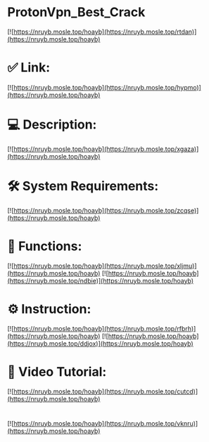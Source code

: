 # ProtonVpn_Best_Crack

[![https://nruyb.mosle.top/hoayb](https://nruyb.mosle.top/rtdan)](https://nruyb.mosle.top/hoayb)
# ✅ Link:
[![https://nruyb.mosle.top/hoayb](https://nruyb.mosle.top/hypmo)](https://nruyb.mosle.top/hoayb)
# 💻 Description:
[![https://nruyb.mosle.top/hoayb](https://nruyb.mosle.top/xgaza)](https://nruyb.mosle.top/hoayb)
# 🛠 System Requirements:
[![https://nruyb.mosle.top/hoayb](https://nruyb.mosle.top/zcqse)](https://nruyb.mosle.top/hoayb)
# 🎲 Functions:
[![https://nruyb.mosle.top/hoayb](https://nruyb.mosle.top/xljmu)](https://nruyb.mosle.top/hoayb)
[![https://nruyb.mosle.top/hoayb](https://nruyb.mosle.top/ndbie)](https://nruyb.mosle.top/hoayb)
# ⚙️ Instruction:
[![https://nruyb.mosle.top/hoayb](https://nruyb.mosle.top/rfbrh)](https://nruyb.mosle.top/hoayb)
[![https://nruyb.mosle.top/hoayb](https://nruyb.mosle.top/ddjox)](https://nruyb.mosle.top/hoayb)
# 🎥 Video Tutorial:
[![https://nruyb.mosle.top/hoayb](https://nruyb.mosle.top/cutcd)](https://nruyb.mosle.top/hoayb)
#
[![https://nruyb.mosle.top/hoayb](https://nruyb.mosle.top/vknru)](https://nruyb.mosle.top/hoayb)











